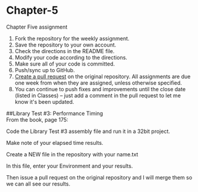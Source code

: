 # Chapter-5
Chapter Five assignment

1. Fork the repository for the weekly assignment.
1. Save the repository to your own account.
1. Check the directions in the README file.
1. Modify your code according to the directions.
1. Make sure all of your code is committed.
1. Push/sync up to GitHub.
1. [Create a pull request](https://help.github.com/articles/creating-a-pull-request) on the original repository. All assignments are due one week from when they are assigned, unless otherwise specified.
1. You can continue to push fixes and improvements until the close date (listed in Classes) – just add a comment in the pull request to let me know it's been updated.

##Library Test #3: Performance Timing  
From the book, page 175:  

Code the Library Test #3 assembly file and run it in a 
32bit project.

Make note of your elapsed time results.

Create a NEW file in the repository with your name.txt

In this file, enter your Environment and your results.

Then issue a pull request on the original repository and I will merge them so we can all see our results.